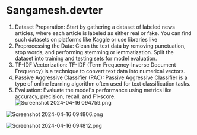 # Sangamesh.devter
1. Dataset Preparation:
Start by gathering a dataset of labeled news articles, where each article is labeled as either real or fake. You can find such datasets on platforms like Kaggle or use libraries like 
2. Preprocessing the Data:
Clean the text data by removing punctuation, stop words, and performing stemming or lemmatization.
Split the dataset into training and testing sets for model evaluation.
3. TF-IDF Vectorization:
TF-IDF (Term Frequency-Inverse Document Frequency) is a technique to convert text data into numerical vectors.
4. Passive Aggressive Classifier (PAC):
Passive Aggressive Classifier is a type of online learning algorithm often used for text classification tasks.
5. Evaluation:
Evaluate the model's performance using metrics like accuracy, precision, recall, and F1-score.
![Screenshot 2024-04-16 094759.png](https://github.com/Sangameshn2003/Sangamesh.devter/assets/167056475/1b35f2c4-a492-441b-b31a-e3b5a43c3a4c)

![Screenshot 2024-04-16 094806.png](https://github.com/Sangameshn2003/Sangamesh.devter/assets/167056475/d94dc471-2ab6-4f48-bc06-e45ac1dff2bf)

![Screenshot 2024-04-16 094812.png](https://github.com/Sangameshn2003/Sangamesh.devter/assets/167056475/b21edb02-57f5-4791-ad7f-92f1fc22a369)

